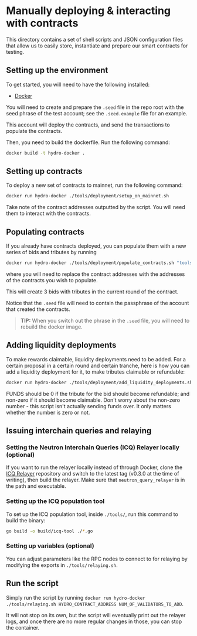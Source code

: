 # Manually deploying & interacting with contracts

This directory contains a set of shell scripts and JSON configuration files that allow us to easily store, instantiate and prepare our smart contracts for testing.

## Setting up the environment

To get started, you will need to have the following installed:
* [Docker](https://docs.docker.com/get-docker/)

You will need to create and prepare the `.seed` file in the repo root with the seed phrase of the test account; see the `.seed.example` file for an example.

This account will deploy the contracts, and send the transactions to populate the contracts.

Then, you need to build the dockerfile. Run the following command:

```bash
docker build -t hydro-docker .
```

## Setting up contracts

To deploy a new set of contracts to mainnet, run the following command:

```bash
docker run hydro-docker ./tools/deployment/setup_on_mainnet.sh
```

Take note of the contract addresses outputted by the script. You will need them to interact with the contracts.

## Populating contracts

If you already have contracts deployed, you can populate them with a new series of bids and tributes by running

```bash
docker run hydro-docker ./tools/deployment/populate_contracts.sh "tools/deployment/config_mainnet.json" $HYDRO_CONTRACT_ADDRESS $TRIBUTE_CONTRACT_ADDRESS
```
where you will need to replace the contract addresses with the addresses of the contracts you wish to populate.

This will create 3 bids with tributes in the current round of the contract.

Notice that the `.seed` file will need to contain the passphrase of the account that created the contracts.
> **TIP:** When you switch out the phrase in the `.seed` file, you will need to rebuild the docker image.

## Adding liquidity deployments

To make rewards claimable, liquidity deployments need to be added.
For a certain proposal in a certain round and certain tranche, here is how you can add a liquidity deployment for it, to make tributes claimable or refundable:

```bash
docker run hydro-docker ./tools/deployment/add_liquidity_deployments.sh "./tools/deployment/config_mainnet.json" $HYDRO_CONTRACT_ADDRESS $ROUND_ID $TRANCHE_ID $PROPOSAL_ID $FUNDS
```
FUNDS should be 0 if the tribute for the bid should become refundable; and non-zero if it should become claimable.
Don't worry about the non-zero number - this script isn't actually sending funds over. It only matters whether the number is zero or not.

## Issuing interchain queries and relaying

### Setting the Neutron Interchain Queries (ICQ) Relayer locally (optional)

If you want to run the relayer locally instead of through Docker, clone the [ICQ Relayer](https://github.com/neutron-org/neutron-query-relayer) repository and switch to the latest tag (v0.3.0 at the time of writing), then build the relayer.
Make sure that `neutron_query_relayer` is in the path and executable. 

### Setting up the ICQ population tool

To set up the ICQ population tool, inside `./tools/`, run this command to build the binary:

```bash
go build -o build/icq-tool ./*.go
```

### Setting up variables (optional)

You can adjust parameters like the RPC nodes to connect to for relaying by modifying the exports in `./tools/relaying.sh`.

## Run the script

Simply run the script by running `docker run hydro-docker ./tools/relaying.sh HYDRO_CONTRACT_ADDRESS NUM_OF_VALIDATORS_TO_ADD`.

It will not stop on its own, but the script will eventually print out the relayer logs, and once there are no more regular changes in those, you can stop the container.


